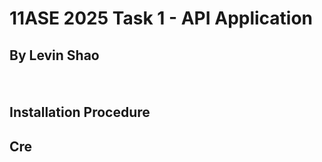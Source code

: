 # **11ASE 2025 Task 1 - API Application**
## **By Levin Shao**
ㅤ
## **Installation Procedure**

## Cre